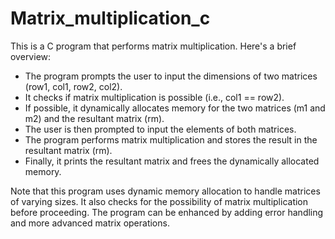 # Matrix_multiplication_c
This is a C program that performs matrix multiplication. Here's a brief overview:

- The program prompts the user to input the dimensions of two matrices (row1, col1, row2, col2).
- It checks if matrix multiplication is possible (i.e., col1 == row2).
- If possible, it dynamically allocates memory for the two matrices (m1 and m2) and the resultant matrix (rm).
- The user is then prompted to input the elements of both matrices.
- The program performs matrix multiplication and stores the result in the resultant matrix (rm).
- Finally, it prints the resultant matrix and frees the dynamically allocated memory.

Note that this program uses dynamic memory allocation to handle matrices of varying sizes. It also checks for the possibility of matrix multiplication before proceeding. The program can be enhanced by adding error handling and more advanced matrix operations.

